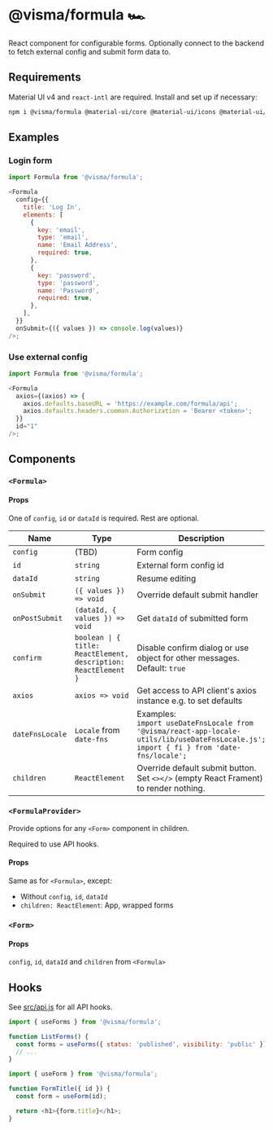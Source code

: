 # @visma/formula 🏎

React component for configurable forms. Optionally connect to the backend to fetch external config and submit form data to.

## Requirements

Material UI v4 and `react-intl` are required. Install and set up if necessary:

```sh
npm i @visma/formula @material-ui/core @material-ui/icons @material-ui/lab react-intl --legacy-peer-deps
```

## Examples

### Login form

```js
import Formula from '@visma/formula';

<Formula
  config={{
    title: 'Log In',
    elements: [
      {
        key: 'email',
        type: 'email',
        name: 'Email Address',
        required: true,
      },
      {
        key: 'password',
        type: 'password',
        name: 'Password',
        required: true,
      },
    ],
  }}
  onSubmit={({ values }) => console.log(values)}
/>;
```

### Use external config

```js
import Formula from '@visma/formula';

<Formula
  axios={(axios) => {
    axios.defaults.baseURL = 'https://example.com/formula/api';
    axios.defaults.headers.common.Authorization = 'Bearer <token>';
  }}
  id="1"
/>;
```

## Components

### `<Formula>`

#### Props

One of `config`, `id` or `dataId` is required. Rest are optional.

| Name            | Type                                                            | Description                                                                                                                                         |
| --------------- | --------------------------------------------------------------- | --------------------------------------------------------------------------------------------------------------------------------------------------- |
| `config`        | (TBD)                                                           | Form config                                                                                                                                         |
| `id`            | `string`                                                        | External form config id                                                                                                                             |
| `dataId`        | `string`                                                        | Resume editing                                                                                                                                      |
| `onSubmit`      | `({ values }) => void`                                          | Override default submit handler                                                                                                                     |
| `onPostSubmit`  | `(dataId, { values }) => void`                                  | Get `dataId` of submitted form                                                                                                                      |
| `confirm`       | `boolean \| { title: ReactElement, description: ReactElement }` | Disable confirm dialog or use object for other messages. Default: `true`                                                                            |
| `axios`         | `axios => void`                                                 | Get access to API client's axios instance e.g. to set defaults                                                                                      |
| `dateFnsLocale` | `Locale` from `date-fns`                                        | Examples:<br />`import useDateFnsLocale from '@visma/react-app-locale-utils/lib/useDateFnsLocale.js';`<br />`import { fi } from 'date-fns/locale';` |
| `children`      | `ReactElement`                                                  | Override default submit button. Set `<></>` (empty React Frament) to render nothing.                                                                |

### `<FormulaProvider>`

Provide options for any `<Form>` component in children.

Required to use API hooks.

#### Props

Same as for `<Formula>`, except:

- Without `config`, `id`, `dataId`
- `children: ReactElement`: App, wrapped forms

### `<Form>`

#### Props

`config`, `id`, `dataId` and `children` from `<Formula>`

## Hooks

See [src/api.js](src/api.js) for all API hooks.

```js
import { useForms } from '@visma/formula';

function ListForms() {
  const forms = useForms({ status: 'published', visibility: 'public' });
  // ...
}
```

```js
import { useForm } from '@visma/formula';

function FormTitle({ id }) {
  const form = useForm(id);

  return <h1>{form.title}</h1>;
}
```

